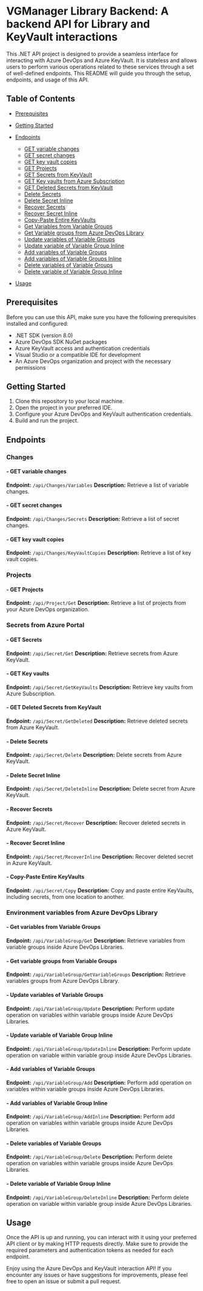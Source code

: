 # VGManager Library Backend: A backend API for Library and KeyVault interactions

This .NET API project is designed to provide a seamless interface for interacting with Azure DevOps and Azure KeyVault. It is stateless and allows users to perform various operations related to these services through a set of well-defined endpoints. This README will guide you through the setup, endpoints, and usage of this API.

## Table of Contents
- [Prerequisites](#prerequisites)
- [Getting Started](#getting-started)
- [Endpoints](#endpoints)
  - [GET variable changes](#get-variable-changes)
  - [GET secret changes](#get-secret-changes)
  - [GET key vault copies](#get-key-vault-copies)
  - [GET Projects](#get-projects)
  - [GET Secrets from KeyVault](#get-secrets)
  - [GET Key vaults from Azure Subscription](#get-key-vaults)
  - [GET Deleted Secrets from KeyVault](#get-deleted-secrets-from-keyvault)
  - [Delete Secrets](#delete-secrets)
  - [Delete Secret Inline](#delete-secret-inline)
  - [Recover Secrets](#recover-secrets)
  - [Recover Secret Inline](#recover-secret-inline)
  - [Copy-Paste Entire KeyVaults](#copy-paste-entire-keyvaults)
  - [Get Variables from Variable Groups](#get-variables-from-variable-groups)
  - [Get Variable groups from Azure DevOps Library](#get-variable-groups-from-variable-groups)
  - [Update variables of Variable Groups](#update-variables-of-variable-groups)
  - [Update variable of Variable Group Inline](#update-variable-of-variable-group-inline)
  - [Add variables of Variable Groups](#add-variables-of-variable-groups)
  - [Add variables of Variable Groups Inline](#add-variables-of-variable-group-inline)
  - [Delete variables of Variable Groups](#delete-variables-of-variable-groups)
  - [Delete variable of Variable Group Inline](#delete-variable-of-variable-group-inline)

- [Usage](#usage)

## Prerequisites
Before you can use this API, make sure you have the following prerequisites installed and configured:

- .NET SDK (version 8.0)
- Azure DevOps SDK NuGet packages
- Azure KeyVault access and authentication credentials
- Visual Studio or a compatible IDE for development
- An Azure DevOps organization and project with the necessary permissions

## Getting Started
1. Clone this repository to your local machine.
2. Open the project in your preferred IDE.
3. Configure your Azure DevOps and KeyVault authentication credentials.
4. Build and run the project.

## Endpoints
### Changes
#### - GET variable changes
**Endpoint:** `/api/Changes/Variables`
**Description:** Retrieve a list of variable changes.

#### - GET secret changes
**Endpoint:** `/api/Changes/Secrets`
**Description:** Retrieve a list of secret changes.

#### - GET key vault copies
**Endpoint:** `/api/Changes/KeyVaultCopies`
**Description:** Retrieve a list of key vault copies.

### Projects
#### - GET Projects
**Endpoint:** `/api/Project/Get`
**Description:** Retrieve a list of projects from your Azure DevOps organization.

### Secrets from Azure Portal
#### - GET Secrets
**Endpoint:** `/api/Secret/Get`
**Description:** Retrieve secrets from Azure KeyVault.

#### - GET Key vaults
**Endpoint:** `/api/Secret/GetKeyVaults`
**Description:** Retrieve key vaults from Azure Subscription.

#### - GET Deleted Secrets from KeyVault
**Endpoint:** `/api/Secret/GetDeleted`
**Description:** Retrieve deleted secrets from Azure KeyVault.

#### - Delete Secrets
**Endpoint:** `/api/Secret/Delete`
**Description:** Delete secrets from Azure KeyVault.

#### - Delete Secret Inline
**Endpoint:** `/api/Secret/DeleteInline`
**Description:** Delete secret from Azure KeyVault.

#### - Recover Secrets
**Endpoint:** `/api/Secret/Recover`
**Description:** Recover deleted secrets in Azure KeyVault.

#### - Recover Secret Inline
**Endpoint:** `/api/Secret/RecoverInline`
**Description:** Recover deleted secret in Azure KeyVault.

#### - Copy-Paste Entire KeyVaults
**Endpoint:** `/api/Secret/Copy`
**Description:** Copy and paste entire KeyVaults, including secrets, from one location to another.

### Environment variables from Azure DevOps Library
#### - Get variables from Variable Groups
**Endpoint:** `/api/VariableGroup/Get`
**Description:** Retrieve variables from variable groups inside Azure DevOps Libraries.

#### - Get variable groups from Variable Groups
**Endpoint:** `/api/VariableGroup/GetVariableGroups`
**Description:** Retrieve variables groups from Azure DevOps Library.

#### - Update variables of Variable Groups
**Endpoint:** `/api/VariableGroup/Update`
**Description:** Perform update operation on variables within variable groups inside Azure DevOps Libraries.

#### - Update variable of Variable Group Inline
**Endpoint:** `/api/VariableGroup/UpdateInline`
**Description:** Perform update operation on variable within variable group inside Azure DevOps Libraries.

#### - Add variables of Variable Groups
**Endpoint:** `/api/VariableGroup/Add`
**Description:** Perform add operation on variables within variable groups inside Azure DevOps Libraries.

#### - Add variables of Variable Group Inline
**Endpoint:** `/api/VariableGroup/AddInline`
**Description:** Perform add operation on variables within variable groups inside Azure DevOps Libraries.

#### - Delete variables of Variable Groups
**Endpoint:** `/api/VariableGroup/Delete`
**Description:** Perform delete operation on variables within variable groups inside Azure DevOps Libraries.

#### - Delete variable of Variable Group Inline
**Endpoint:** `/api/VariableGroup/DeleteInline`
**Description:** Perform delete operation on variable within variable group inside Azure DevOps Libraries.

## Usage
Once the API is up and running, you can interact with it using your preferred API client or by making HTTP requests directly. Make sure to provide the required parameters and authentication tokens as needed for each endpoint.

Enjoy using the Azure DevOps and KeyVault interaction API! If you encounter any issues or have suggestions for improvements, please feel free to open an issue or submit a pull request.